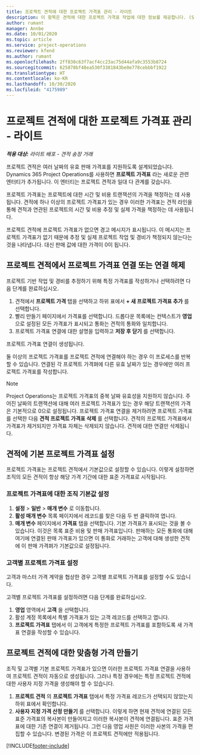 ```yaml
---
title: 프로젝트 견적에 대한 프로젝트 가격표 관리 - 라이트
description: 이 항목은 견적에 대한 프로젝트 가격표 작업에 대한 정보를 제공합니다. (Sales)
author: rumant
manager: Annbe
ms.date: 10/01/2020
ms.topic: article
ms.service: project-operations
ms.reviewer: kfend
ms.author: rumant
ms.openlocfilehash: 2ff830c63f7acf4cc23ac75d44afa9c3553b8724
ms.sourcegitcommit: 625878bf48ea530f3381843be0e778cebbbf1922
ms.translationtype: HT
ms.contentlocale: ko-KR
ms.lasthandoff: 10/30/2020
ms.locfileid: "4175989"
---
```

# <a name="manage-project-price-lists-on-project-quotes---lite"></a>프로젝트 견적에 대한 프로젝트 가격표 관리 - 라이트

_**적용 대상:** 라이트 배포 - 견적 송장 거래_

프로젝트 견적은 여러 날짜의 유효 판매 가격표를 지원하도록 설계되었습니다. Dynamics 365 Project Operations를 사용하면 **프로젝트 가격표** 라는 새로운 관련 엔터티가 추가됩니다. 이 엔터티는 프로젝트 견적과 일대 다 관계를 갖습니다.

프로젝트 가격표는 프로젝트에 대한 시간 및 비용 트랜잭션의 가격을 책정하는 데 사용됩니다. 견적에 하나 이상의 프로젝트 가격표가 있는 경우 이러한 가격표는 견적 라인을 통해 견적과 연관된 프로젝트의 시간 및 비용 추정 및 실제 가격을 책정하는 데 사용됩니다.

프로젝트 견적에 프로젝트 가격표가 없으면 경고 메시지가 표시됩니다. 이 메시지는 프로젝트 가격표가 없기 때문에 추정 및 실제 프로젝트 작업 및 경비가 책정되지 않는다는 것을 나타냅니다. 대신 판매 값에 대한 가격이 0이 됩니다.

## <a name="associate-or-disassociate-a-project-price-list-on-a-project-quote"></a>프로젝트 견적에서 프로젝트 가격표 연결 또는 연결 해제

프로젝트 기반 작업 및 경비를 추정하기 위해 특정 가격표를 작성하거나 선택하려면 다음 단계를 완료하십시오.

1. 견적에서 **프로젝트 가격** 탭을 선택하고 하위 표에서 **+ 새 프로젝트 가격표 추가** 를 선택합니다.
2. 빨리 만들기 페이지에서 가격표를 선택합니다. 드롭다운 목록에는 컨텍스트가 **영업** 으로 설정된 모든 가격표가 표시되고 통화는 견적의 통화와 일치합니다.
4. 프로젝트 가격표 연결에 대한 설명을 입력하고 **저장 후 닫기** 를 선택합니다.

프로젝트 가격표 연결이 생성됩니다.

둘 이상의 프로젝트 가격표를 프로젝트 견적에 연결해야 하는 경우 이 프로세스를 반복할 수 있습니다. 연결된 각 프로젝트 가격펴에 다른 유효 날짜가 있는 경우에만 여러 프로젝트 가격표를 작성합니다.

> [!NOTE]
> Project Operations는 프로젝트 가격표의 중복 날짜 유효성을 지원하지 않습니다. 주어진 날짜의 트랜잭션에 대해 여러 프로젝트 가격표가 있는 경우 해당 트랜잭션의 가격은 기본적으로 0으로 설정됩니다.
프로젝트 가격표 연결을 제거하려면 프로젝트 가격표를 선택한 다음 **견적 프로젝트 가격표 삭제** 를 선택합니다. 견적의 프로젝트 가격표에서 가격표가 제거되지만 가격표 자체는 삭제되지 않습니다. 견적에 대한 연결만 삭제됩니다.

## <a name="set-up-default-project-price-lists-on-a-quote"></a>견적에 기본 프로젝트 가격표 설정

프로젝트 가격표는 프로젝트 견적에서 기본값으로 설정할 수 있습니다. 이렇게 설정하면 조직의 모든 견적이 항상 해당 가격 기간에 대한 표준 가격표로 시작됩니다.

### <a name="set-up-organizational-default-for-project-price-lists"></a>프로젝트 가격표에 대한 조직 기본값 설정

1. **설정** > **일반** > **매개 변수** 로 이동합니다.
2. **활성 매개 변수** 목록 페이지에서 레코드를 찾은 다음 두 번 클릭하여 엽니다. 
3. **매개 변수** 페이지에서 **가격표** 탭을 선택합니다. 기본 가격표가 표시되는 것을 볼 수 있습니다. 이것은 목록 표준 비용 및 판매 가격표입니다. 판매하는 모든 통화에 대해 여기에 연결된 판매 가격표가 있으면 이 통화로 거래하는 고객에 대해 생성한 견적에 이 판매 가격펴가 기본값으로 설정됩니다.

### <a name="set-up-customer-specific-project-price-lists"></a>고객별 프로젝트 가격표 설정

고객과 마스터 가격 계약을 협상한 경우 고객별 프로젝트 가격표를 설정할 수도 있습니다.

고객별 프로젝트 가격표를 설정하려면 다음 단계를 완료하십시오.

1. **영업** 영역에서 **고객** 을 선택합니다.
2. 활성 계정 목록에서 특별 가격표가 있는 고객 레코드를 선택하고 엽니다.
3. **프로젝트 가격표** 탭에서 이 고객에게 특정한 프로젝트 가격표를 포함하도록 새 가격표 연결을 작성할 수 있습니다.

## <a name="create-custom-pricing-on-a-project-quote"></a>프로젝트 견적에 대한 맞춤형 가격 만들기

조직 및 고객별 기본 프로젝트 가격표가 있으면 이러한 프로젝트 가격표 연결을 사용하여 프로젝트 견적이 자동으로 생성됩니다. 그러나 특정 경우에는 특정 프로젝트 견적에 대한 사용자 지정 가격을 생성해야 할 수 있습니다. 

1. **프로젝트 견적** 의 **프로젝트 가격표** 탭에서 특정 가격표 레코드가 선택되지 않았는지 하위 표에서 확인합니다.
2. **사용자 지정 가격 산정 만들기** 를 선택합니다. 이렇게 하면 현재 견적에 연결된 모든 표준 가격표의 복사본이 만들어지고 이러한 복사본이 견적에 연결됩니다. 표준 가격표에 대한 기존 연결이 제거됩니다. 그런 다음 영업 사원은 이러한 사본의 가격을 편집할 수 있습니다. 변경된 가격은 이 프로젝트 견적에만 적용됩니다.


[!INCLUDE[footer-include](../../includes/footer-banner.md)]